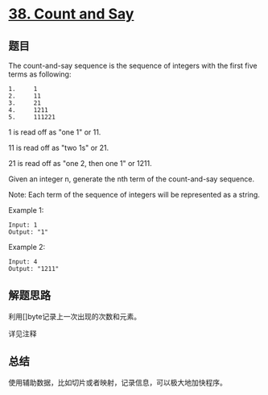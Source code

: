 # [38. Count and Say](https://leetcode.com/problems/count-and-say/)

## 题目
The count-and-say sequence is the sequence of integers with the first five terms as following:
```
1.     1
2.     11
3.     21
4.     1211
5.     111221
```
1 is read off as "one 1" or 11.

11 is read off as "two 1s" or 21.

21 is read off as "one 2, then one 1" or 1211.

Given an integer n, generate the nth term of the count-and-say sequence.

Note: Each term of the sequence of integers will be represented as a string.

Example 1:
```
Input: 1
Output: "1"
```
Example 2:
```
Input: 4
Output: "1211"
```

## 解题思路
利用[]byte记录上一次出现的次数和元素。

详见注释

## 总结
使用辅助数据，比如切片或者映射，记录信息，可以极大地加快程序。